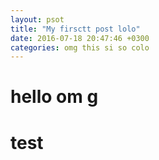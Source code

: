 ```yaml
---
layout: psot
title: "My firsctt post lolo"
date: 2016-07-18 20:47:46 +0300
categories: omg this si so colo
---
```


# hello om g
# test
